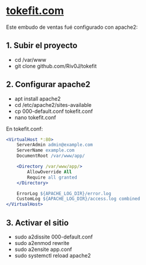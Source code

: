 # [tokefit.com](http://tokefit.com)
Este embudo de ventas fué configurado con apache2:

## 1. Subir el proyecto

- cd /var/www
- git clone github.com/Riv0J/tokefit

## 2. Configurar apache2

- apt install apache2
- cd /etc/apache2/sites-available
- cp 000-default.conf tokefit.conf
- nano tokefit.conf

En tokefit.conf:

```apache
<VirtualHost *:80>
    ServerAdmin admin@example.com
    ServerName example.com
    DocumentRoot /var/www/app/

    <Directory /var/www/app/>
        AllowOverride All
        Require all granted
    </Directory>

    ErrorLog ${APACHE_LOG_DIR}/error.log
    CustomLog ${APACHE_LOG_DIR}/access.log combined
</VirtualHost>
```

## 3. Activar el sitio

- sudo a2dissite 000-default.conf
- sudo a2enmod rewrite
- sudo a2ensite app.conf
- sudo systemctl reload apache2